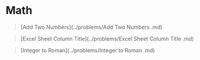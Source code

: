 # Math

> [Add Two Numbers](../problems/Add Two Numbers .md)

> [Excel Sheet Column Title](../problems/Excel Sheet Column Title .md)

> [Integer to Roman](../problems/Integer to Roman .md)
